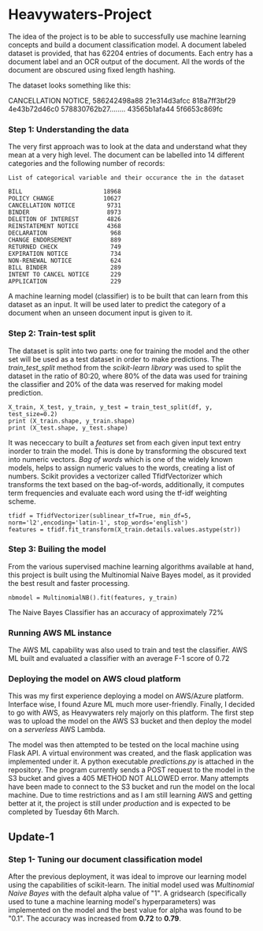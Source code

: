 # Heavywaters-Project

The idea of the project is to be able to successfully use machine learning concepts and build a document classification model. A document labeled dataset is provided, that has 62204 entries of documents. Each entry has a document label and an OCR output of the document. All the words of the document are obscured using fixed length hashing. 

The dataset looks something like this:

CANCELLATION NOTICE, 586242498a88 21e314d3afcc 818a7ff3bf29 4e43b72d46c0 578830762b27........ 43565b1afa44 5f6653c869fc

### Step 1: Understanding the data
The very first approach was to look at the data and understand what they mean at a very high level. The document can be labelled into 14 different categories and the following number of records:
```
List of categorical variable and their occurance the in the dataset

BILL                       18968                                                                                             
POLICY CHANGE              10627
CANCELLATION NOTICE         9731
BINDER                      8973
DELETION OF INTEREST        4826
REINSTATEMENT NOTICE        4368
DECLARATION                  968
CHANGE ENDORSEMENT           889
RETURNED CHECK               749
EXPIRATION NOTICE            734
NON-RENEWAL NOTICE           624
BILL BINDER                  289
INTENT TO CANCEL NOTICE      229
APPLICATION                  229
```
A machine learning model (classifier) is to be built that can learn from this dataset as an input. It will be used later to predict the category of a document when an unseen document input is given to it. 

### Step 2: Train-test split
The dataset is split into two parts: one for training the model and the other set will be used as a test dataset in order to make predictions. The *train_test_split* method from the *scikit-learn library* was used to split the dataset in the ratio of 80:20, where 80% of the data was used for training the classifier and 20% of the data was reserved for making model prediction.

```
X_train, X_test, y_train, y_test = train_test_split(df, y, test_size=0.2)
print (X_train.shape, y_train.shape)
print (X_test.shape, y_test.shape)
```
It was nececcary to built a *features* set from each given input text entry inorder to train the model. This is done by transforming the obscured text into numeric vectors. *Bag of words* which is one of the widely known models, helps to assign numeric values to the words, creating a list of numbers. Scikit provides a vectorizer called TfidfVectorizer which transforms the text based on the bag-of-words, additionally, it computes term frequencies and evaluate each word using the tf-idf weighting scheme.

```
tfidf = TfidfVectorizer(sublinear_tf=True, min_df=5, norm='l2',encoding='latin-1', stop_words='english')
features = tfidf.fit_transform(X_train.details.values.astype(str))
```

### Step 3: Builing the model
From the various supervised machine learning algorithms available at hand, this project is built using the Multinomial Naive Bayes model, as it provided the best result and faster processing. 

```
nbmodel = MultinomialNB().fit(features, y_train)
```
The Naive Bayes Classifier has an accuracy of approximately 72% 

### Running AWS ML instance
The AWS ML capability was also used to train and test the classifier. AWS ML built and evaluated a classifier with an average F-1 score of 0.72

### Deploying the model on AWS cloud platform
This was my first experience deploying a model on AWS/Azure platform. Interface wise, I found Azure ML much more user-friendly. Finally, I decided to go with AWS, as Heavywaters rely majorly on this platform. The first step was to upload the model on the AWS S3 bucket and then deploy the model on a *serverless* AWS Lambda. 

The model was then attempted to be tested on the local machine using Flask API. A virtual environment was created, and the flask application was implemented under it. A python executable *predictions.py* is attached in the repository. The program currently sends a POST request to the model in the S3 bucket and gives a 405 METHOD NOT ALLOWED error. Many attempts have been made to connect to the S3 bucket and run the model on the local machine. Due to time restrictions and as I am still learning AWS and getting better at it, the project is still under *production* and is expected to be completed by Tuesday 6th March.

## Update-1
### Step 1- Tuning our document classification model
After the previous deployment, it was ideal to improve our learning model using the capabilities of scikit-learn. The initial model used was *Multinomial Naive Bayes* with the default alpha value of "1". A gridsearch (specifically used to tune a machine learning model's hyperparameters) was implemented on the model and the best value for alpha was found to be "0.1". The accuracy was increased from **0.72** to **0.79**.


